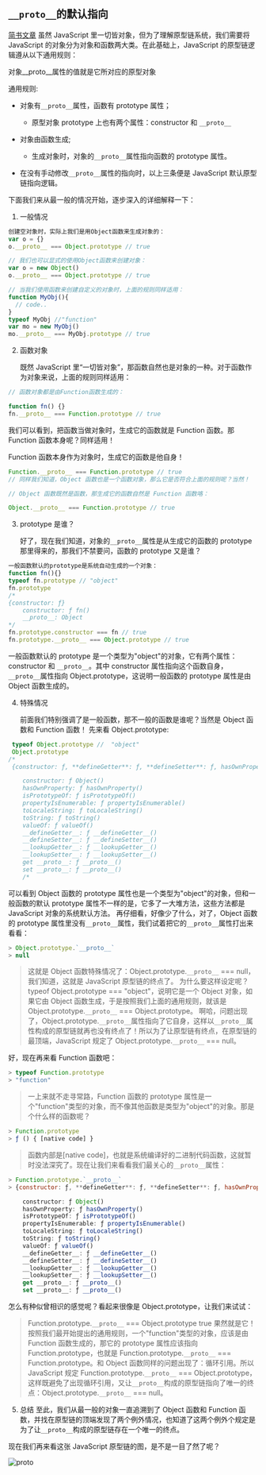 ## `__proto__`的默认指向

[简书文章](https://www.jianshu.com/p/686b61c4a43d)
虽然 JavaScript 里一切皆对象，但为了理解原型链系统，我们需要将 JavaScript 的对象分为对象和函数两大类。在此基础上，JavaScript 的原型链逻辑遵从以下通用规则：


对象__proto__属性的值就是它所对应的原型对象

通用规则:

- 对象有`__proto__`属性，函数有 prototype 属性；

  - 原型对象 prototype 上也有两个属性：constructor 和 `__proto__`

- 对象由函数生成;

  - 生成对象时，对象的`__proto__`属性指向函数的 prototype 属性。

- 在没有手动修改`__proto__`属性的指向时，以上三条便是 JavaScript 默认原型链指向逻辑。

下面我们来从最一般的情况开始，逐步深入的详细解释一下：

1. 一般情况

```js
创建空对象时，实际上我们是用Object函数来生成对象的：
var o = {}
o.__proto__ === Object.prototype // true

// 我们也可以显式的使用Object函数来创建对象：
var o = new Object()
o.__proto__ === Object.prototype // true

// 当我们使用函数来创建自定义的对象时，上面的规则同样适用：
function MyObj(){
  // code..
}
typeof MyObj //"function"
var mo = new MyObj()
mo.__proto__ === MyObj.prototype // true
```

2. 函数对象

   既然 JavaScript 里“一切皆对象”，那函数自然也是对象的一种。对于函数作为对象来说，上面的规则同样适用：

```js
// 函数对象都是由Function函数生成的：

function fn() {}
fn.__proto__ === Function.prototype // true
```

我们可以看到，把函数当做对象时，生成它的函数就是 Function 函数。那 Function 函数本身呢？同样适用！

Function 函数本身作为对象时，生成它的函数是他自身！

```js
Function.__proto__ === Function.prototype // true
// 同样我们知道，Object 函数也是一个函数对象，那么它是否符合上面的规则呢？当然！

// Object 函数既然是函数，那生成它的函数自然是 Function 函数咯：

Object.__proto__ === Function.prototype // true
```

3. prototype 是谁？

   好了，现在我们知道，对象的`__proto__`属性是从生成它的函数的 prototype 那里得来的，那我们不禁要问，函数的 prototype 又是谁？

```js
一般函数默认的prototype是系统自动生成的一个对象：
function fn(){}
typeof fn.prototype // "object"
fn.prototype
/*
{constructor: ƒ}
    constructor: ƒ fn()
    __proto__: Object
*/
fn.prototype.constructor === fn // true
fn.prototype.__proto__ === Object.prototype // true
```

一般函数默认的 prototype 是一个类型为"object"的对象，它有两个属性：constructor 和 `__proto__`。其中 constructor 属性指向这个函数自身，`__proto__`属性指向 Object.prototype，这说明一般函数的 prototype 属性是由 Object 函数生成的。

4. 特殊情况

   前面我们特别强调了是一般函数，那不一般的函数是谁呢？当然是 Object 函数和 Function 函数！
   先来看 Object.prototype:

```js
 typeof Object.prototype //  "object"
 Object.prototype
/*
 {constructor: ƒ, **defineGetter**: ƒ, **defineSetter**: ƒ, hasOwnProperty: ƒ, **lookupGetter**: ƒ, …}

    constructor: ƒ Object()
    hasOwnProperty: ƒ hasOwnProperty()
    isPrototypeOf: ƒ isPrototypeOf()
    propertyIsEnumerable: ƒ propertyIsEnumerable()
    toLocaleString: ƒ toLocaleString()
    toString: ƒ toString()
    valueOf: ƒ valueOf()
    __defineGetter__: ƒ __defineGetter__()
    __defineSetter__: ƒ __defineSetter__()
    __lookupGetter__: ƒ __lookupGetter__()
    __lookupSetter__: ƒ __lookupSetter__()
    get __proto__: ƒ __proto__()
    set __proto__: ƒ __proto__()
    /*
```

可以看到 Object 函数的 prototype 属性也是一个类型为"object"的对象，但和一般函数的默认 prototype 属性不一样的是，它多了一大堆方法，这些方法都是 JavaScript 对象的系统默认方法。
再仔细看，好像少了什么，对了，Object 函数的 prototype 属性里没有`__proto__`属性，我们试着把它的`__proto__`属性打出来看看：

```js
> Object.prototype.`__proto__`
> null
```

> 这就是 Object 函数特殊情况了：Object.prototype.`__proto__` === null，我们知道，这就是 JavaScript 原型链的终点了。
> 为什么要这样设定呢？
> typeof Object.prototype === "object"，说明它是一个 Object 对象，如果它由 Object 函数生成，于是按照我们上面的通用规则，就该是 Object.prototype.`__proto__` === Object.prototype。
> 啊哈，问题出现了，Object.prototype.`__proto__`属性指向了它自身，这样以`__proto__`属性构成的原型链就再也没有终点了！所以为了让原型链有终点，在原型链的最顶端，JavaScript 规定了 Object.prototype.`__proto__` === null。

好，现在再来看 Function 函数吧：

```js
> typeof Function.prototype
> "function"
```

> 一上来就不走寻常路，Function 函数的 prototype 属性是一个"function"类型的对象，而不像其他函数是类型为"object"的对象。那是个什么样的函数呢？

```js
> Function.prototype
> ƒ () { [native code] }
```

> 函数内部是[native code]，也就是系统编译好的二进制代码函数，这就暂时没法深究了。现在让我们来看看我们最关心的`__proto__`属性：

```js
> Function.prototype.`__proto__`
> {constructor: ƒ, **defineGetter**: ƒ, **defineSetter**: ƒ, hasOwnProperty: ƒ, **lookupGetter**: ƒ, …}

    constructor: ƒ Object()
    hasOwnProperty: ƒ hasOwnProperty()
    isPrototypeOf: ƒ isPrototypeOf()
    propertyIsEnumerable: ƒ propertyIsEnumerable()
    toLocaleString: ƒ toLocaleString()
    toString: ƒ toString()
    valueOf: ƒ valueOf()
    __defineGetter__: ƒ __defineGetter__()
    __defineSetter__: ƒ __defineSetter__()
    __lookupGetter__: ƒ __lookupGetter__()
    __lookupSetter__: ƒ __lookupSetter__()
    get __proto__: ƒ __proto__()
    set __proto__: ƒ __proto__()
```

怎么有种似曾相识的感觉呢？看起来很像是 Object.prototype，让我们来试试：

> Function.prototype.`__proto__` === Object.prototype
> true
> 果然就是它！
> 按照我们最开始提出的通用规则，一个"function"类型的对象，应该是由 Function 函数生成的，那它的 prototype 属性应该指向 Function.prototype，也就是 Function.prototype.`__proto__` === Function.prototype。和 Object 函数同样的问题出现了：循环引用。所以 JavaScript 规定 Function.prototype.`__proto__` === Object.prototype，这样既避免了出现循环引用，又让`__proto__`构成的原型链指向了唯一的终点：Object.prototype.`__proto__` === null。

5. 总结
   至此，我们从最一般的对象一直追溯到了 Object 函数和 Function 函数，并找在原型链的顶端发现了两个例外情况，也知道了这两个例外个规定是为了让`__proto__`构成的原型链存在一个唯一的终点。

现在我们再来看这张 JavaScript 原型链的图，是不是一目了然了呢？

![__proto__](https://upload-images.jianshu.io/upload_images/13902845-babea8f0cde0d791.jpg?imageMogr2/auto-orient/strip|imageView2/2/w/1200/format/webp)
